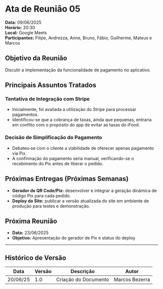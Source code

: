
# Ata de Reunião 05

**Data:** 09/06/2025  
**Horário:** 20:30  
**Local:** Google Meets   
**Participantes:** Filipe, Andrezza,  Anne, Bruno, Fábio, Guilherme, Mateus e Marcos 

## Objetivo da Reunião
Discutir a implementação da funcionalidade de pagamento no aplicativo.

## Principais Assuntos Tratados

### Tentativa de Integração com Stripe
- Inicialmente, foi avaliada a utilização do Stripe para processar pagamentos.  
- Identificou-se que a cobrança de taxas, ainda que pequenas, entraria em conflito com o propósito do app de evitar as taxas do iFood.

### Decisão de Simplificação do Pagamento
- Debateu‑se com o cliente a viabilidade de oferecer apenas pagamento via Pix.  
- A confirmação do pagamento seria manual, verificando-se o recebimento do Pix antes de liberar o pedido.

## Próximas Entregas (Próximas Semanas)
- **Gerador de QR Code/Pix:** desenvolver e integrar a geração dinâmica de código Pix para cada pedido.  
- **Deploy do Site:** publicar a versão atualizada do site em ambiente de produção para testes e demonstração.

## Próxima Reunião
- **Data:** 23/06/2025 
- **Objetivo:** Apresentação do gerador de Pix e status do deploy  
---

## Histórico de Versão

| Data     | Versão | Descrição             | Autor              |
| -------- | ------ | --------------------- | ------------------ |
| 20/06/25 | 1.0    | Criação do Documento  | Marcos Bezerra     |